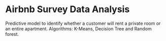 # Airbnb Survey Data Analysis
Predictive model to identify whether a customer will rent a private room or an entire apartment. 
Algorithms: K-Means, Decision Tree and Random forest.
